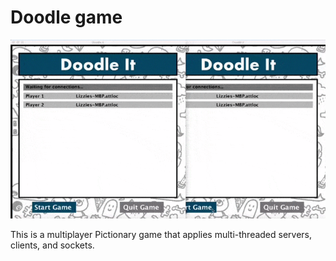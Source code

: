 # Doodle game
<img src="images/doodle.gif" alt=""/>


This is a multiplayer Pictionary game that applies multi-threaded servers, clients, and sockets.